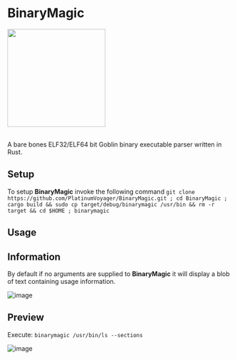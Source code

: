 # BinaryMagic
<img src="https://github.com/PlatinumVoyager/BinaryMagic/assets/116006542/3fbfead0-5b42-4c41-94fb-ec2bb8bda1f8" height=220 width=220/>

</br>
</br>

A bare bones ELF32/ELF64 bit Goblin binary executable parser written in Rust.

## Setup
To setup **BinaryMagic** invoke the following command `git clone https://github.com/PlatinumVoyager/BinaryMagic.git ; cd BinaryMagic ; cargo build && sudo cp target/debug/binarymagic /usr/bin && rm -r target && cd $HOME ; binarymagic`

## Usage

## Information
By default if no arguments are supplied to **BinaryMagic** it will display a blob of text containing usage information.

![image](https://github.com/PlatinumVoyager/BinaryMagic/assets/116006542/ada2dd4c-383e-400d-898a-3dd2648c17ec)


## Preview
Execute: `binarymagic /usr/bin/ls --sections`
<br/>

![image](https://github.com/PlatinumVoyager/BinaryMagic/assets/116006542/adc031c3-b191-454d-a37e-f1c0d1813af0)

